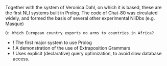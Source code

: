 Together with the system of Veronica Dahl, on which it is based, these are the first NLI systems built in Prolog. The code of Chat-80 was circulated widely, and formed the basis of several other experimental NliDbs (e.g. Masque)

~~~
Q: Which European country exports no arms to countries in Africa?
~~~

+ ! The first major system to use Prolog 
+ ! A demonstration of the use of Extraposition Grammars
+ ! Uses explicit (declarative) query optimization, to avoid slow database access.
